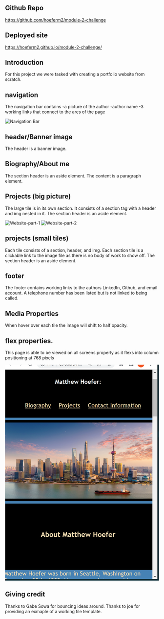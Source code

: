 ## Github Repo

https://github.com/hoeferm2/module-2-challenge

## Deployed site

https://hoeferm2.github.io/module-2-challenge/



## Introduction

For this project we were tasked with creating a portfolio website from scratch.

## navigation

The navigation bar contains
    -a picture of the author
    -author name
    -3 working links that connect to the ares of the page

![Navigation Bar](module-2-challenge\assets\screenshots\nav.png)
## header/Banner image

The header is a banner image.

## Biography/About me
The section header is an aside element. The content is a paragraph element. 

## Projects (big picture)

The large tile is in its own section. It consists of a section tag with a header and img nested in it. 
The section header is an aside element.

![Website-part-1](module-2-challenge\assets\screenshots\sections.PNG)
![Website-part-2](module-2-challenge\assets\screenshots\tiles-footer.PNG)

## projects (small tiles)

Each tile consists of a section, header, and img. Each section tile is a clickable link to the image file as there is no body of work to show off. 
The section header is an aside element.

## footer
The footer contains working links to the authors LinkedIn, Github, and email account. A telephone number has been listed but is not linked to being called.

## Media Properties

When hover over each tile the image will shift to half opacity.

## flex properties.

This page is able to be viewed on all screens properly as it flexs into column positioning at 768 pixels

![Flexed-page](.\assets\screenshots\flex.PNG)

## Giving credit

Thanks to Gabe Sowa for bouncing ideas around. 
Thanks to joe for providing an exmaple of a working tile template. 